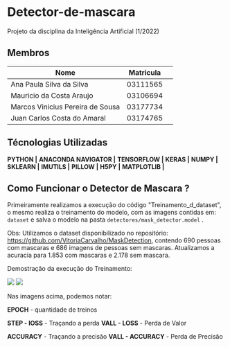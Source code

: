 # Detector-de-mascara
Projeto da disciplina da Inteligência Artificial (1/2022) 
## Membros

|Nome|Matricula||
|--|--|--|
|Ana Paula Silva da Silva|03111565|
|Mauricio da Costa Araujo|03106694|
|Marcos Vinicius Pereira de Sousa|03177734|
|Juan Carlos Costa do Amaral|03174765|

## Técnologias Utilizadas

 **PYTHON |**
  **ANACONDA NAVIGATOR |**
  **TENSORFLOW |**
  **KERAS |**
  **NUMPY |**
  **SKLEARN |**
  **IMUTILS |**
  **PILLOW |**
  **H5PY |**
  **MATPLOTLIB |** 




## Como Funcionar o Detector de Mascara ?
  Primeiramente realizamos a execução do código "Treinamento_d_dataset", o mesmo realiza o treinamento do modelo, com as imagens contidas em: ``dataset``  e salva o modelo na pasta ``detectores/mask_detector.model`` .
  
  Obs: Utilizamos o dataset disponibilizado no repositório: https://github.com/VitoriaCarvalho/MaskDetection, contendo  690 pessoas com mascaras e 686 imagens de pessoas sem mascaras. Atualizamos a acuracia para 1.853 com mascaras e 2.178 sem mascara. 

Demostração da execução do Treinamento:

 <img src = 'Exemplos/exemplo1.png'>

 <img src = 'Exemplos/exemplo2.png'>

 Nas imagens acima, podemos notar:

 **EPOCH** - quantidade de treinos

**STEP - lOSS** - Traçando a perda   **VALL - LOSS** - Perda de Valor

**ACCURACY** - Traçando a precisão   **VALL - ACCURACY** - Perda de Precisão




  